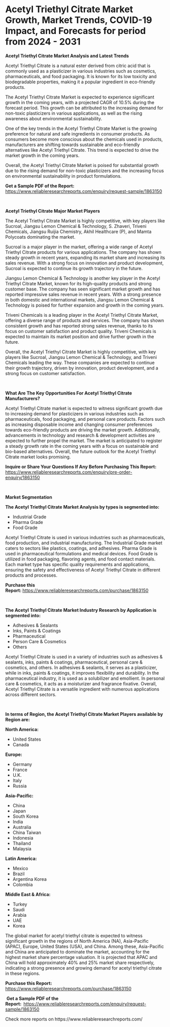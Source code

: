 <p><h1>Acetyl Triethyl Citrate Market Growth, Market Trends, COVID-19 Impact, and Forecasts for period from 2024 - 2031</h1></p><p><strong>Acetyl Triethyl Citrate Market Analysis and Latest Trends</strong></p>
<p><p>Acetyl Triethyl Citrate is a natural ester derived from citric acid that is commonly used as a plasticizer in various industries such as cosmetics, pharmaceuticals, and food packaging. It is known for its low toxicity and biodegradable properties, making it a popular ingredient in eco-friendly products.</p><p>The Acetyl Triethyl Citrate Market is expected to experience significant growth in the coming years, with a projected CAGR of 10.5% during the forecast period. This growth can be attributed to the increasing demand for non-toxic plasticizers in various applications, as well as the rising awareness about environmental sustainability.</p><p>One of the key trends in the Acetyl Triethyl Citrate Market is the growing preference for natural and safe ingredients in consumer products. As consumers become more conscious about the chemicals used in products, manufacturers are shifting towards sustainable and eco-friendly alternatives like Acetyl Triethyl Citrate. This trend is expected to drive the market growth in the coming years.</p><p>Overall, the Acetyl Triethyl Citrate Market is poised for substantial growth due to the rising demand for non-toxic plasticizers and the increasing focus on environmental sustainability in product formulations.</p></p>
<p><strong>Get a Sample PDF of the Report:&nbsp;</strong> <a href="https://www.reliableresearchreports.com/enquiry/request-sample/1863150">https://www.reliableresearchreports.com/enquiry/request-sample/1863150</a></p>
<p>&nbsp;</p>
<p><strong>Acetyl Triethyl Citrate Major Market Players</strong></p>
<p><p>The Acetyl Triethyl Citrate Market is highly competitive, with key players like Sucroal, Jiangsu Lemon Chemical & Technology, S. Zhaveri, Triveni Chemicals, Jiangsu Ruijia Chemistry, Akhil Healthcare (P), and Mamta Polycoats dominating the market.</p><p>Sucroal is a major player in the market, offering a wide range of Acetyl Triethyl Citrate products for various applications. The company has shown steady growth in recent years, expanding its market share and increasing its sales revenue. With a strong focus on innovation and product development, Sucroal is expected to continue its growth trajectory in the future.</p><p>Jiangsu Lemon Chemical & Technology is another key player in the Acetyl Triethyl Citrate Market, known for its high-quality products and strong customer base. The company has seen significant market growth and has reported impressive sales revenue in recent years. With a strong presence in both domestic and international markets, Jiangsu Lemon Chemical & Technology is poised for further expansion and growth in the coming years.</p><p>Triveni Chemicals is a leading player in the Acetyl Triethyl Citrate Market, offering a diverse range of products and services. The company has shown consistent growth and has reported strong sales revenue, thanks to its focus on customer satisfaction and product quality. Triveni Chemicals is expected to maintain its market position and drive further growth in the future.</p><p>Overall, the Acetyl Triethyl Citrate Market is highly competitive, with key players like Sucroal, Jiangsu Lemon Chemical & Technology, and Triveni Chemicals leading the way. These companies are expected to continue their growth trajectory, driven by innovation, product development, and a strong focus on customer satisfaction.</p></p>
<p>&nbsp;</p>
<p><strong>What Are The Key Opportunities For Acetyl Triethyl Citrate Manufacturers?</strong></p>
<p><p>Acetyl Triethyl Citrate market is expected to witness significant growth due to increasing demand for plasticizers in various industries such as pharmaceuticals, food packaging, and personal care products. Factors such as increasing disposable income and changing consumer preferences towards eco-friendly products are driving the market growth. Additionally, advancements in technology and research & development activities are expected to further propel the market. The market is anticipated to register a steady growth rate in the coming years with a focus on sustainable and bio-based alternatives. Overall, the future outlook for the Acetyl Triethyl Citrate market looks promising.</p></p>
<p><strong>Inquire or Share Your Questions If Any Before Purchasing This Report:</strong> <a href="https://www.reliableresearchreports.com/enquiry/pre-order-enquiry/1863150">https://www.reliableresearchreports.com/enquiry/pre-order-enquiry/1863150</a></p>
<p>&nbsp;</p>
<p><strong>Market Segmentation</strong></p>
<p><strong>The Acetyl Triethyl Citrate Market Analysis by types is segmented into:</strong></p>
<p><ul><li>Industrial Grade</li><li>Pharma Grade</li><li>Food Grade</li></ul></p>
<p><p>Acetyl Triethyl Citrate is used in various industries such as pharmaceuticals, food production, and industrial manufacturing. The Industrial Grade market caters to sectors like plastics, coatings, and adhesives. Pharma Grade is used in pharmaceutical formulations and medical devices. Food Grade is utilized in food packaging, flavoring agents, and food contact materials. Each market type has specific quality requirements and applications, ensuring the safety and effectiveness of Acetyl Triethyl Citrate in different products and processes.</p></p>
<p><strong>Purchase this Report:&nbsp;</strong><a href="https://www.reliableresearchreports.com/purchase/1863150">https://www.reliableresearchreports.com/purchase/1863150</a></p>
<p>&nbsp;</p>
<p><strong>The Acetyl Triethyl Citrate Market Industry Research by Application is segmented into:</strong></p>
<p><ul><li>Adhesives & Sealants</li><li>Inks, Paints & Coatings</li><li>Pharmaceutical</li><li>Person Care & Cosmetics</li><li>Others</li></ul></p>
<p><p>Acetyl Triethyl Citrate is used in a variety of industries such as adhesives & sealants, inks, paints & coatings, pharmaceutical, personal care & cosmetics, and others. In adhesives & sealants, it serves as a plasticizer, while in inks, paints & coatings, it improves flexibility and durability. In the pharmaceutical industry, it is used as a solubilizer and emollient. In personal care & cosmetics, it acts as a moisturizer and fragrance fixative. Overall, Acetyl Triethyl Citrate is a versatile ingredient with numerous applications across different sectors.</p></p>
<p>&nbsp;</p>
<p><strong>In terms of Region, the Acetyl Triethyl Citrate Market Players available by Region are:</strong></p>
<p>
    <p> <strong> North America: </strong>
        <ul>
            <li>United States</li>
            <li>Canada</li>
        </ul>
        </p> 
    <p> <strong> Europe: </strong>
        <ul>
            <li>Germany</li>
            <li>France</li>
            <li>U.K.</li>
            <li>Italy</li>
            <li>Russia</li>
        </ul>
        </p> 
    <p> <strong> Asia-Pacific: </strong>
        <ul>
            <li>China</li>
            <li>Japan</li>
            <li>South Korea</li>
            <li>India</li>
            <li>Australia</li>
            <li>China Taiwan</li>
            <li>Indonesia</li>
            <li>Thailand</li>
            <li>Malaysia</li>
        </ul>
        </p> 
    <p> <strong> Latin America: </strong>
        <ul>
            <li>Mexico</li>
            <li>Brazil</li>
            <li>Argentina Korea</li>
            <li>Colombia</li>
        </ul>
        </p> 
    <p> <strong> Middle East & Africa: </strong>
        <ul>
            <li>Turkey</li>
            <li>Saudi</li>
            <li>Arabia</li>
            <li>UAE</li>
            <li>Korea</li>
        </ul>
    </p>
    </p>
<p><p>The global market for acetyl triethyl citrate is expected to witness significant growth in the regions of North America (NA), Asia-Pacific (APAC), Europe, United States (USA), and China. Among these, Asia-Pacific and China are anticipated to dominate the market, accounting for the highest market share percentage valuation. It is projected that APAC and China will hold approximately 40% and 25% market share respectively, indicating a strong presence and growing demand for acetyl triethyl citrate in these regions.</p></p>
<p><strong>Purchase this Report: </strong><a href="https://www.reliableresearchreports.com/purchase/1863150">https://www.reliableresearchreports.com/purchase/1863150</a></p>
<p>&nbsp;<strong>Get a Sample PDF of the Report:&nbsp;&nbsp;</strong><a href="https://www.reliableresearchreports.com/enquiry/request-sample/1863150">https://www.reliableresearchreports.com/enquiry/request-sample/1863150</a></p>
<p><strong></strong></p>
<p>Check more reports on https://www.reliableresearchreports.com/</p>